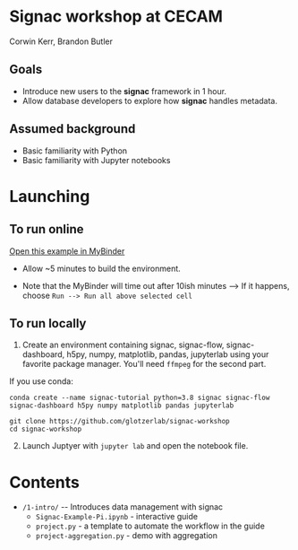 # Signac workshop at CECAM

Corwin Kerr, Brandon Butler



## Goals
* Introduce new users to the **signac** framework in 1 hour.
* Allow database developers to explore how **signac** handles metadata.


## Assumed background
* Basic familiarity with Python
* Basic familiarity with Jupyter notebooks



# Launching

## To run online
[Open this example in MyBinder](https://mybinder.org/v2/gh/glotzerlab/signac-workshop/HEAD)

* Allow ~5 minutes to build the environment.

* Note that the MyBinder will time out after 10ish minutes --> If it happens, choose `Run --> Run all above selected cell`


## To run locally

1. Create an environment containing signac, signac-flow, signac-dashboard, h5py, numpy, matplotlib, pandas, jupyterlab using your favorite package manager.
You'll need `ffmpeg` for the second part.

If you use conda:

```
conda create --name signac-tutorial python=3.8 signac signac-flow signac-dashboard h5py numpy matplotlib pandas jupyterlab

git clone https://github.com/glotzerlab/signac-workshop
cd signac-workshop
```

2. Launch Juptyer with `jupyter lab` and open the notebook file.



# Contents
* `/1-intro/` -- Introduces data management with signac
  * `Signac-Example-Pi.ipynb` - interactive guide
  * `project.py` - a template to automate the workflow in the guide
  * `project-aggregation.py` - demo with aggregation


